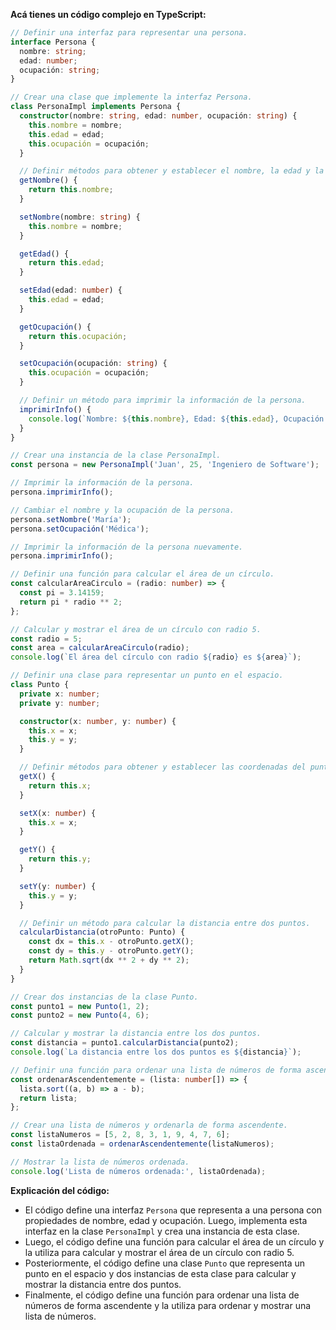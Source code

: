 **Acá tienes un código complejo en TypeScript:**

```typescript
// Definir una interfaz para representar una persona.
interface Persona {
  nombre: string;
  edad: number;
  ocupación: string;
}

// Crear una clase que implemente la interfaz Persona.
class PersonaImpl implements Persona {
  constructor(nombre: string, edad: number, ocupación: string) {
    this.nombre = nombre;
    this.edad = edad;
    this.ocupación = ocupación;
  }

  // Definir métodos para obtener y establecer el nombre, la edad y la ocupación de la persona.
  getNombre() {
    return this.nombre;
  }

  setNombre(nombre: string) {
    this.nombre = nombre;
  }

  getEdad() {
    return this.edad;
  }

  setEdad(edad: number) {
    this.edad = edad;
  }

  getOcupación() {
    return this.ocupación;
  }

  setOcupación(ocupación: string) {
    this.ocupación = ocupación;
  }

  // Definir un método para imprimir la información de la persona.
  imprimirInfo() {
    console.log(`Nombre: ${this.nombre}, Edad: ${this.edad}, Ocupación: ${this.ocupación}`);
  }
}

// Crear una instancia de la clase PersonaImpl.
const persona = new PersonaImpl('Juan', 25, 'Ingeniero de Software');

// Imprimir la información de la persona.
persona.imprimirInfo();

// Cambiar el nombre y la ocupación de la persona.
persona.setNombre('María');
persona.setOcupación('Médica');

// Imprimir la información de la persona nuevamente.
persona.imprimirInfo();

// Definir una función para calcular el área de un círculo.
const calcularAreaCirculo = (radio: number) => {
  const pi = 3.14159;
  return pi * radio ** 2;
};

// Calcular y mostrar el área de un círculo con radio 5.
const radio = 5;
const area = calcularAreaCirculo(radio);
console.log(`El área del círculo con radio ${radio} es ${area}`);

// Definir una clase para representar un punto en el espacio.
class Punto {
  private x: number;
  private y: number;

  constructor(x: number, y: number) {
    this.x = x;
    this.y = y;
  }

  // Definir métodos para obtener y establecer las coordenadas del punto.
  getX() {
    return this.x;
  }

  setX(x: number) {
    this.x = x;
  }

  getY() {
    return this.y;
  }

  setY(y: number) {
    this.y = y;
  }

  // Definir un método para calcular la distancia entre dos puntos.
  calcularDistancia(otroPunto: Punto) {
    const dx = this.x - otroPunto.getX();
    const dy = this.y - otroPunto.getY();
    return Math.sqrt(dx ** 2 + dy ** 2);
  }
}

// Crear dos instancias de la clase Punto.
const punto1 = new Punto(1, 2);
const punto2 = new Punto(4, 6);

// Calcular y mostrar la distancia entre los dos puntos.
const distancia = punto1.calcularDistancia(punto2);
console.log(`La distancia entre los dos puntos es ${distancia}`);

// Definir una función para ordenar una lista de números de forma ascendente.
const ordenarAscendentemente = (lista: number[]) => {
  lista.sort((a, b) => a - b);
  return lista;
};

// Crear una lista de números y ordenarla de forma ascendente.
const listaNumeros = [5, 2, 8, 3, 1, 9, 4, 7, 6];
const listaOrdenada = ordenarAscendentemente(listaNumeros);

// Mostrar la lista de números ordenada.
console.log('Lista de números ordenada:', listaOrdenada);
```

**Explicación del código:**

* El código define una interfaz `Persona` que representa a una persona con propiedades de nombre, edad y ocupación. Luego, implementa esta interfaz en la clase `PersonaImpl` y crea una instancia de esta clase.
* Luego, el código define una función para calcular el área de un círculo y la utiliza para calcular y mostrar el área de un círculo con radio 5.
* Posteriormente, el código define una clase `Punto` que representa un punto en el espacio y dos instancias de esta clase para calcular y mostrar la distancia entre dos puntos.
* Finalmente, el código define una función para ordenar una lista de números de forma ascendente y la utiliza para ordenar y mostrar una lista de números.
